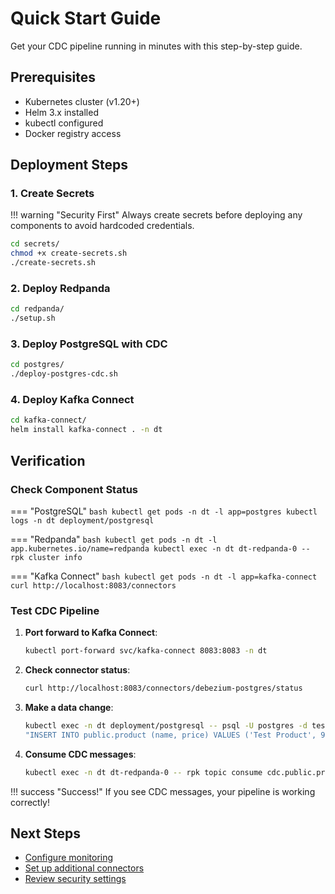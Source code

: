 # Quick Start Guide

Get your CDC pipeline running in minutes with this step-by-step guide.

## Prerequisites

- Kubernetes cluster (v1.20+)
- Helm 3.x installed
- kubectl configured
- Docker registry access

## Deployment Steps

### 1. Create Secrets

!!! warning "Security First"
    Always create secrets before deploying any components to avoid hardcoded credentials.

```bash
cd secrets/
chmod +x create-secrets.sh
./create-secrets.sh
```

### 2. Deploy Redpanda

```bash
cd redpanda/
./setup.sh
```

### 3. Deploy PostgreSQL with CDC

```bash
cd postgres/
./deploy-postgres-cdc.sh
```

### 4. Deploy Kafka Connect

```bash
cd kafka-connect/
helm install kafka-connect . -n dt
```

## Verification

### Check Component Status

=== "PostgreSQL"
    ```bash
    kubectl get pods -n dt -l app=postgres
    kubectl logs -n dt deployment/postgresql
    ```

=== "Redpanda"
    ```bash
    kubectl get pods -n dt -l app.kubernetes.io/name=redpanda
    kubectl exec -n dt dt-redpanda-0 -- rpk cluster info
    ```

=== "Kafka Connect"
    ```bash
    kubectl get pods -n dt -l app=kafka-connect
    curl http://localhost:8083/connectors
    ```

### Test CDC Pipeline

1. **Port forward to Kafka Connect**:
   ```bash
   kubectl port-forward svc/kafka-connect 8083:8083 -n dt
   ```

2. **Check connector status**:
   ```bash
   curl http://localhost:8083/connectors/debezium-postgres/status
   ```

3. **Make a data change**:
   ```bash
   kubectl exec -n dt deployment/postgresql -- psql -U postgres -d testdb -c \
   "INSERT INTO public.product (name, price) VALUES ('Test Product', 99.99);"
   ```

4. **Consume CDC messages**:
   ```bash
   kubectl exec -n dt dt-redpanda-0 -- rpk topic consume cdc.public.product --brokers localhost:9093
   ```

!!! success "Success!"
    If you see CDC messages, your pipeline is working correctly!

## Next Steps

- [Configure monitoring](../components/monitoring.md)
- [Set up additional connectors](../components/kafka-connect.md)
- [Review security settings](../security/overview.md)